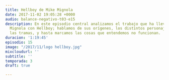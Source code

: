```yaml
---
title: Hellboy de Mike Mignola
date: 2017-11-02 19:05:28 +0000
audio: balance-negativo-t03-e15
description: En este episodio central analizamos el trabajo que ha llevado adelante
  Mignola con Hellboy; hablamos de sus orígenes, los distintos personajes que lo rodean,
  las tramas, y hasta marcamos las cosas que entendemos no funcionan.
duracion: '1:19:45'
episodio: 15
image: "/2017/11/logo hellboy.jpg"
mixcloudurl: ''
subtitle: ''
temporada: 3
draft: true

---
```


